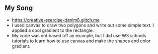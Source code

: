 ## My Song
- https://creative-exercise-danlm8.glitch.me
- I used canvas to draw two polygons and write out some simple text. I applied a cool gradient to the rectangle.
- My code was not based off an example, but I did use W3 schools tutorials to learn how to use canvas and make the shapes and color gradient. 


